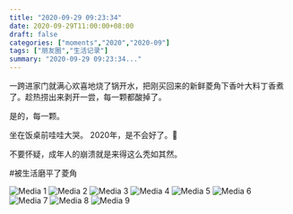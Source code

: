```yaml
---
title: "2020-09-29 09:23:34"
date: 2020-09-29T11:00:00+08:00
draft: false
categories: ["moments","2020","2020-09"]
tags: ["朋友圈","生活记录"]
summary: "2020-09-29 09:23:34..."
---
```


一跨进家门就满心欢喜地烧了锅开水，把刚买回来的新鲜菱角下香叶大料丁香煮了。趁热捞出来剥开一尝，每一颗都酸掉了。

是的，每一颗。

坐在饭桌前哇哇大哭。
2020年，是不会好了。🥲

不要怀疑，成年人的崩溃就是来得这么秃如其然。

#被生活磨平了菱角

![Media 1](/Moments/photos/2020-09-29/202009290923340.jpg)
![Media 2](/Moments/photos/2020-09-29/202009290923341.jpg)
![Media 3](/Moments/photos/2020-09-29/202009290923342.jpg)
![Media 4](/Moments/photos/2020-09-29/202009290923343.jpg)
![Media 5](/Moments/photos/2020-09-29/202009290923344.jpg)
![Media 6](/Moments/photos/2020-09-29/202009290923345.jpg)
![Media 7](/Moments/photos/2020-09-29/202009290923346.jpg)
![Media 8](/Moments/photos/2020-09-29/202009290923347.jpg)
![Media 9](/Moments/photos/2020-09-29/202009290923348.jpg)

